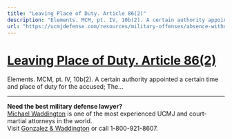 ```yaml
---
title: "Leaving Place of Duty. Article 86(2)"
description: "Elements. MCM, pt. IV, 10b(2). A certain authority appointed a certain time and place of duty for the accused; The..."
url: "https://ucmjdefense.com/resources/military-offenses/absence-without-leave-ucmj-art-86/leaving-place-of-duty-article-862.html"
---
```


# [Leaving Place of Duty. Article 86(2)](https://ucmjdefense.com/resources/military-offenses/absence-without-leave-ucmj-art-86/leaving-place-of-duty-article-862.html)

Elements. MCM, pt. IV, 10b(2). A certain authority appointed a certain time and place of duty for the accused; The...

---

**Need the best military defense lawyer?**  
[Michael Waddington](https://ucmjdefense.com/attorneys/michael-stewart-waddington-partner.html) is one of the most experienced UCMJ and court-martial attorneys in the world.  
Visit [Gonzalez & Waddington](https://ucmjdefense.com) or call 1-800-921-8607.
